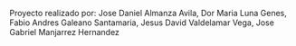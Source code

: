 Proyecto realizado por: Jose Daniel Almanza Avila, Dor Maria Luna Genes, Fabio Andres Galeano Santamaria, Jesus David Valdelamar Vega,
Jose Gabriel Manjarrez Hernandez
